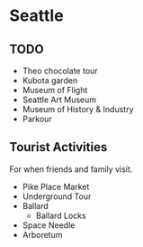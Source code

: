 # Seattle

## TODO

- Theo chocolate tour
- Kubota garden
- Museum of Flight
- Seattle Art Museum
- Museum of History & Industry
- Parkour

## Tourist Activities

For when friends and family visit.

- Pike Place Market
- Underground Tour
- Ballard
  - Ballard Locks
- Space Needle
- Arboretum
